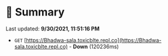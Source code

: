 # 📖 Summary
Last updated: **9/30/2021, 11:51:16 PM**

- `GET` [https://Bhadwa-sala.toxicblte.repl.co](https://Bhadwa-sala.toxicblte.repl.co) - **Down** (120236ms)
